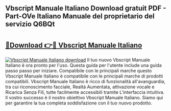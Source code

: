 ## Vbscript Manuale Italiano Download gratuit PDF - Part-OVe Italiano Manuale del proprietario del servizio Q6BQt

# <h2><a href="http://dfb54w.blite.top/?on=Vbscript+Manuale+Italiano">🔗Download 👉🔴 Vbscript Manuale Italiano</a></h2>

[![Vbscript Manuale Italiano download](https://i.imgur.com/lujVjoI.png)](http://dfb54w.blite.top/?on=Vbscript+Manuale+Italiano)
Il tuo nuovo Vbscript Manuale Italiano è ora pronto per l'uso. Questa guida per l'utente include una guida passo passo per iniziare. Compatibile con le principali marche questo Vbscript Manuale Italiano è compatibile con le principali marche di prodotti compatibili. Vbscript Manuale Italiano è ricco di funzionalità all'avanguardia, tra cui riconoscimento facciale, Realtà Aumentata, attivazione vocale e Ricarica Senza Fili, tutte facilmente accessibili tramite L'interfaccia intuitiva. Il vostro successo è il nostro obiettivo Vbscript Manuale Italiano. Siamo qui per garantire la tua completa soddisfazione con il tuo nuovo prodotto.
